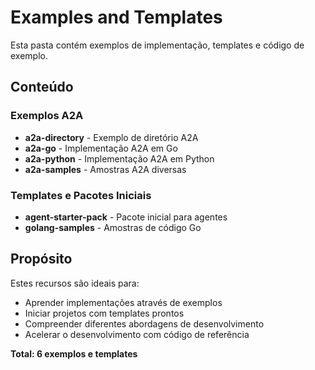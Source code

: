 # Examples and Templates

Esta pasta contém exemplos de implementação, templates e código de exemplo.

## Conteúdo

### Exemplos A2A
- **a2a-directory** - Exemplo de diretório A2A
- **a2a-go** - Implementação A2A em Go
- **a2a-python** - Implementação A2A em Python
- **a2a-samples** - Amostras A2A diversas

### Templates e Pacotes Iniciais
- **agent-starter-pack** - Pacote inicial para agentes
- **golang-samples** - Amostras de código Go

## Propósito

Estes recursos são ideais para:
- Aprender implementações através de exemplos
- Iniciar projetos com templates prontos
- Compreender diferentes abordagens de desenvolvimento
- Acelerar o desenvolvimento com código de referência

**Total: 6 exemplos e templates**